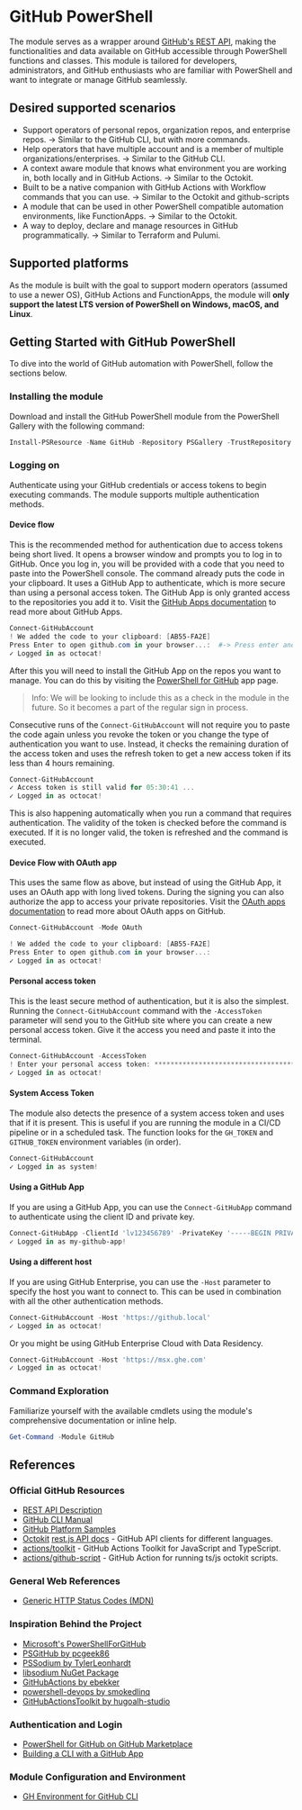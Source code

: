 # GitHub PowerShell

The module serves as a wrapper around [GitHub's REST API](https://docs.github.com/en/rest), making the functionalities and data available on GitHub
accessible through PowerShell functions and classes. This module is tailored for developers, administrators, and GitHub enthusiasts who are familiar
with PowerShell and want to integrate or manage GitHub seamlessly.

## Desired supported scenarios

- Support operators of personal repos, organization repos, and enterprise repos. -> Similar to the GitHub CLI, but with more commands.
- Help operators that have multiple account and is a member of multiple organizations/enterprises. -> Similar to the GitHub CLI.
- A context aware module that knows what environment you are working in, both locally and in GitHub Actions. -> Similar to the Octokit.
- Built to be a native companion with GitHub Actions with Workflow commands that you can use. -> Similar to the Octokit and github-scripts
- A module that can be used in other PowerShell compatible automation environments, like FunctionApps. -> Similar to the Octokit.
- A way to deploy, declare and manage resources in GitHub programmatically. -> Similar to Terraform and Pulumi.

## Supported platforms

As the module is built with the goal to support modern operators (assumed to use a newer OS), GitHub Actions and FunctionApps, the module
will **only support the latest LTS version of PowerShell on Windows, macOS, and Linux**.

## Getting Started with GitHub PowerShell

To dive into the world of GitHub automation with PowerShell, follow the sections below.

### Installing the module

Download and install the GitHub PowerShell module from the PowerShell Gallery with the following command:

```powershell
Install-PSResource -Name GitHub -Repository PSGallery -TrustRepository
```

### Logging on

Authenticate using your GitHub credentials or access tokens to begin executing commands. The module supports multiple authentication methods.

#### Device flow

This is the recommended method for authentication due to access tokens being short lived.
It opens a browser window and prompts you to log in to GitHub. Once you log in, you will be provided with
a code that you need to paste into the PowerShell console. The command already puts the code in your clipboard.
It uses a GitHub App to authenticate, which is more secure than using a personal access token. The GitHub App
is only granted access to the repositories you add it to. Visit the [GitHub Apps documentation](https://docs.github.com/en/developers/apps/about-apps)
to read more about GitHub Apps.

```powershell
Connect-GitHubAccount
! We added the code to your clipboard: [AB55-FA2E]
Press Enter to open github.com in your browser...:  #-> Press enter and paste the code in the browser window
✓ Logged in as octocat!
```

After this you will need to install the GitHub App on the repos you want to manage. You can do this by visiting the
[PowerShell for GitHub](https://github.com/apps/powershell-for-github) app page.

> Info: We will be looking to include this as a check in the module in the future. So it becomes a part of the regular sign in process.

Consecutive runs of the `Connect-GitHubAccount` will not require you to paste the code again unless you revoke the token
or you change the type of authentication you want to use. Instead, it checks the remaining duration of the access token and
uses the refresh token to get a new access token if its less than 4 hours remaining.

```powershell
Connect-GitHubAccount
✓ Access token is still valid for 05:30:41 ...
✓ Logged in as octocat!
```

This is also happening automatically when you run a command that requires authentication. The validity of the token is checked before the command is executed.
If it is no longer valid, the token is refreshed and the command is executed.

#### Device Flow with OAuth app

This uses the same flow as above, but instead of using the GitHub App, it uses an OAuth app with long lived tokens.
During the signing you can also authorize the app to access your private repositories.
Visit the [OAuth apps documentation](https://docs.github.com/en/developers/apps/about-apps) to read more about OAuth apps on GitHub.

```powershell
Connect-GitHubAccount -Mode OAuth

! We added the code to your clipboard: [AB55-FA2E]
Press Enter to open github.com in your browser...:
✓ Logged in as octocat!
```

#### Personal access token

This is the least secure method of authentication, but it is also the simplest. Running the `Connect-GitHubAccount` command
with the `-AccessToken` parameter will send you to the GitHub site where you can create a new personal access token.
Give it the access you need and paste it into the terminal.

```powershell
Connect-GitHubAccount -AccessToken
! Enter your personal access token: ****************************************
✓ Logged in as octocat!
```

#### System Access Token

The module also detects the presence of a system access token and uses that if it is present.
This is useful if you are running the module in a CI/CD pipeline or in a scheduled task.
The function looks for the `GH_TOKEN` and `GITHUB_TOKEN` environment variables (in order).

```powershell
Connect-GitHubAccount
✓ Logged in as system!
```

#### Using a GitHub App

If you are using a GitHub App, you can use the `Connect-GitHubApp` command to authenticate using the client ID and private key.

```powershell
Connect-GitHubApp -ClientId 'lv123456789' -PrivateKey '-----BEGIN PRIVATE KEY----- ... -----END PRIVATE KEY-----'
✓ Logged in as my-github-app!
```

#### Using a different host

If you are using GitHub Enterprise, you can use the `-Host` parameter to specify the host you want to connect to.
This can be used in combination with all the other authentication methods.

```powershell
Connect-GitHubAccount -Host 'https://github.local'
✓ Logged in as octocat!
```

Or you might be using GitHub Enterprise Cloud with Data Residency.

```powershell
Connect-GitHubAccount -Host 'https://msx.ghe.com'
✓ Logged in as octocat!
```

### Command Exploration

Familiarize yourself with the available cmdlets using the module's comprehensive documentation or inline help.

```powershell
Get-Command -Module GitHub
```

## References

### Official GitHub Resources

- [REST API Description](https://github.com/github/rest-api-description)
- [GitHub CLI Manual](https://cli.github.com/manual/)
- [GitHub Platform Samples](https://github.com/github/platform-samples)
- [Octokit](https://github.com/octokit) [rest.js API docs](https://octokit.github.io/rest.js/v20) - GitHub API clients for different languages.
- [actions/toolkit](https://github.com/actions/toolkit) - GitHub Actions Toolkit for JavaScript and TypeScript.
- [actions/github-script](https://github.com/actions/github-script) - GitHub Action for running ts/js octokit scripts.

### General Web References

- [Generic HTTP Status Codes (MDN)](https://developer.mozilla.org/en-US/docs/Web/HTTP/Status)

### Inspiration Behind the Project

- [Microsoft's PowerShellForGitHub](https://github.com/microsoft/PowerShellForGitHub)
- [PSGitHub by pcgeek86](https://github.com/pcgeek86/PSGitHub)
- [PSSodium by TylerLeonhardt](https://github.com/TylerLeonhardt/PSSodium)
- [libsodium NuGet Package](https://www.nuget.org/packages/Sodium.Core/)
- [GitHubActions by ebekker](https://github.com/ebekker/pwsh-github-action-tools)
- [powershell-devops by smokedlinq](https://github.com/smokedlinq/powershell-devops)
- [GitHubActionsToolkit by hugoalh-studio](https://github.com/hugoalh-studio/ghactions-toolkit-powershell)

### Authentication and Login

- [PowerShell for GitHub on GitHub Marketplace](https://github.com/apps/powershell-for-github)
- [Building a CLI with a GitHub App](https://docs.github.com/en/apps/creating-github-apps/writing-code-for-a-github-app/building-a-cli-with-a-github-app)

### Module Configuration and Environment

- [GH Environment for GitHub CLI](https://cli.github.com/manual/gh_help_environment)
